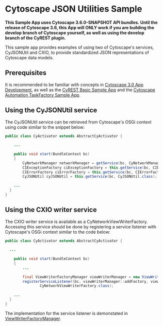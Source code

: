 # Cytoscape JSON Utilities Sample

__This Sample App uses Cytoscape 3.6.0-SNAPSHOT API bundles. Until the release of Cytoscape 3.6, this App will ONLY work if you are building the develop branch of Cytoscape yourself, as well as using the develop branch of the CyREST plugin.__

This sample app provides examples of using two of Cytoscape's services, CyJSONUtil and CXIO, to provide standardized JSON representations of Cytoscape data models.

## Prerequisites

It is recommended to be familiar with concepts in [Cytoscape 3.0 App Development](http://wiki.cytoscape.org/Cytoscape_3/AppDeveloper), as well as the [CyREST Basic Sample App](https://github.com/cytoscape/cytoscape-automation/tree/master/for-app-developers/cy-automation-cy-rest-basic-sample) and the [Cytoscape Automation TaskFactory Sample App](https://github.com/cytoscape/cytoscape-automation/tree/master/for-app-developers/cy-automation-taskfactory-sample).

## Using the CyJSONUtil service

The CyJSONUtil service can be retrieved from Cytoscape's OSGi context using code similar to the snippet below:

```java
public class CyActivator extends AbstractCyActivator {
	
	...
	
	public void start(BundleContext bc) 
	{
		CyNetworkManager networkManager = getService(bc, CyNetworkManager.class);
		CIExceptionFactory ciExceptionFactory = this.getService(bc, CIExceptionFactory.class);
		CIErrorFactory ciErrorFactory = this.getService(bc, CIErrorFactory.class);
		CyJSONUtil cyJSONUtil = this.getService(bc, CyJSONUtil.class);
    
    ...
  }
}
```

## Using the CXIO writer service

The CXIO writer service is available as a CyNetworkViewWriterFactory. Accessing this service should be done by registering a service listener with Cytoscape's OSGi context similar to the code below:

```java
public class CyActivator extends AbstractCyActivator {
	
  ...
	
	public void start(BundleContext bc) 
	{
		...
		
		final ViewWriterFactoryManager viewWriterManager = new ViewWriterFactoryManager();
		registerServiceListener(bc, viewWriterManager::addFactory, viewWriterManager::removeFactory,
				CyNetworkViewWriterFactory.class);
        
    ...
  }
}
```

The implementation for the service listener is demonstated in [ViewWriterFactoryManager](./internal/ViewWriterFactoryManager.java).
